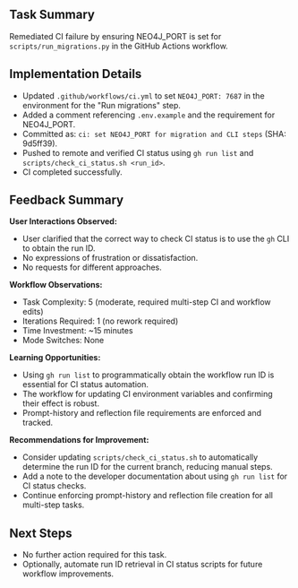 ## Task Summary
Remediated CI failure by ensuring NEO4J_PORT is set for `scripts/run_migrations.py` in the GitHub Actions workflow.

## Implementation Details
- Updated `.github/workflows/ci.yml` to set `NEO4J_PORT: 7687` in the environment for the "Run migrations" step.
- Added a comment referencing `.env.example` and the requirement for NEO4J_PORT.
- Committed as: `ci: set NEO4J_PORT for migration and CLI steps` (SHA: 9d5ff39).
- Pushed to remote and verified CI status using `gh run list` and `scripts/check_ci_status.sh <run_id>`.
- CI completed successfully.

## Feedback Summary
**User Interactions Observed:**
- User clarified that the correct way to check CI status is to use the `gh` CLI to obtain the run ID.
- No expressions of frustration or dissatisfaction.
- No requests for different approaches.

**Workflow Observations:**
- Task Complexity: 5 (moderate, required multi-step CI and workflow edits)
- Iterations Required: 1 (no rework required)
- Time Investment: ~15 minutes
- Mode Switches: None

**Learning Opportunities:**
- Using `gh run list` to programmatically obtain the workflow run ID is essential for CI status automation.
- The workflow for updating CI environment variables and confirming their effect is robust.
- Prompt-history and reflection file requirements are enforced and tracked.

**Recommendations for Improvement:**
- Consider updating `scripts/check_ci_status.sh` to automatically determine the run ID for the current branch, reducing manual steps.
- Add a note to the developer documentation about using `gh run list` for CI status checks.
- Continue enforcing prompt-history and reflection file creation for all multi-step tasks.

## Next Steps
- No further action required for this task.
- Optionally, automate run ID retrieval in CI status scripts for future workflow improvements.